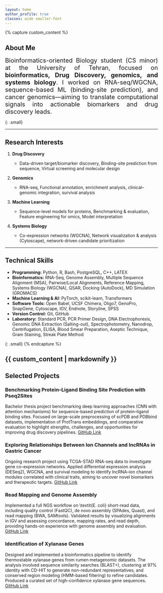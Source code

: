 ```yaml
---
layout: home
author_profile: true
classes: wide smaller-font
---
```


{% capture custom_content %}
## About Me
<div style="text-align: justify; font-size: 20px;">
Bioinformatics-oriented Biology student (CS minor) at the University of Tehran, focused on <strong>bioinformatics, Drug Discovery, genomics, and systems biology</strong>. I worked on RNA-seq/WGCNA, sequence-based ML (binding-site prediction), and cancer genomics—aiming to translate computational signals into actionable biomarkers and drug discovery leads.
</div>


{: .small}

---
## Research Interests

1. **Drug Discovery**
   - Data-driven target/biomarker discovery, Binding-site prediction from sequence, Virtual screening and molecular design

2. **Genomics**
   - RNA-seq, Functional annotation, enrichment analysis, clinical–genomic integration, survival analysis

3. **Machine Learning**
   - Sequence-level models for proteins, Benchmarking & evaluation, Feature engineering for omics, Model interpretation


4. **Systems Biology**
   - Co-expression networks (WGCNA), Network visualization & analysis (Cytoscape), network-driven candidate prioritization


---
## Technical Skills
- **Programming:** Python, R, Bash, PostgreSQL, C++, LATEX
- **Bioinformatics:** RNA-Seq, Genome Assembly, Multiple Sequence Alignment (MSA), Pairwise/Local Alignments, Reference Mapping, Systems Biology (WGCNA), QSAR, Docking (AutoDock), MD Simulation (GROMACS)
- **Machine Learning & AI:** PyTorch, scikit-learn, Transformers
- **Software Tools:** Open Babel, UCSF Chimera, Oligo7, GenoPro, SnapGene, Cytoscape, IGV, Endnote, Storyline, SPSS
- **Version Control:** Git, GitHub
- **Laboratory:** Standard PCR, PCR Primer Design, DNA Electrophoresis, Genomic DNA Extraction (Salting-out), Spectrophotometry, Nanodrop, Centrifugation, ELISA, Blood Smear Preparation, Aseptic Technique, Gram Staining, Streak Plate Method

{: .small}
{% endcapture %}

{{ custom_content | markdownify }}
 ---

## Selected Projects 

### Benchmarking Protein–Ligand Binding Site Prediction with Pseq2Sites
Bachelor thesis project benchmarking deep learning approaches (CNN with attention mechanisms) for sequence-based prediction
 of protein–ligand binding sites. Focused on large-scale preprocessing of scPDB and PDBbind datasets, implementation of 
ProtTrans embeddings, and comparative evaluation to highlight strengths, challenges, and opportunities for improving drug 
discovery pipelines. [GitHub Link](https://github.com/AsalRb/Benchmarking_Protein-Ligand_Binding_Site_Prediction_with_Pseq2Sites)


### Exploring Relationships Between Ion Channels and lncRNAs in Gastric Cancer
Ongoing research project using TCGA-STAD RNA-seq data to investigate gene co-expression networks. Applied differential 
expression analysis (DESeq2), WGCNA, and survival modeling to identify lncRNA–ion channel modules correlated with clinical
 traits, aiming to uncover novel biomarkers and therapeutic targets. [GitHub Link](https://github.com/AsalRb/Exploring_Relationships_Between_Ion_Channels_and_lncRNAs_in_Gastric_Cancer)


### Read Mapping and Genome Assembly
Implemented a full NGS workflow on \textit{E. coli} short-read data, including quality control (FastQC), de novo assembly
 (SPAdes, Quast), and read mapping (BWA, SAMtools). Validated results by visualizing alignments in IGV and assessing 
concordance, mapping rates, and read depth, providing hands-on experience with genome assembly and evaluation. [GitHub Link](https://github.com/AsalRb/Read_Mapping_and_Genome_Assembly)


### Identification of Xylanase Genes
Designed and implemented a bioinformatics pipeline to identify thermostable xylanase genes from rumen metagenomic datasets.
 The analysis involved sequence similarity searches (BLAST+), clustering at 97\% identity with CD-HIT to generate 
non-redundant representatives, and conserved region modeling (HMM-based filtering) to refine candidates. Produced a 
curated set of high-confidence xylanase gene sequences. [GitHub Link](https://github.com/AsalRb/Identification_of_Xylanase_Genes_from_Rumen_Metagenome)

